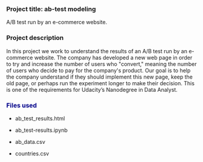 ### Project title: ab-test modeling


A/B test run by an e-commerce website.


### Project description


In this project we work to understand the results of an A/B test run by an e-commerce website. The company has developed a new web page in order to try and increase the number of users who "convert," meaning the number of users who decide to pay for the company's product. Our goal is to help the company understand if they should implement this new page, keep the old page, or perhaps run the experiment longer to make their decision. This is one of the requirements for Udacity’s Nanodegree in Data Analyst.


### <font color='darkblue'>Files used</font>


- ab_test_results.html

- ab_test-results.ipynb

- ab_data.csv

- countries.csv
